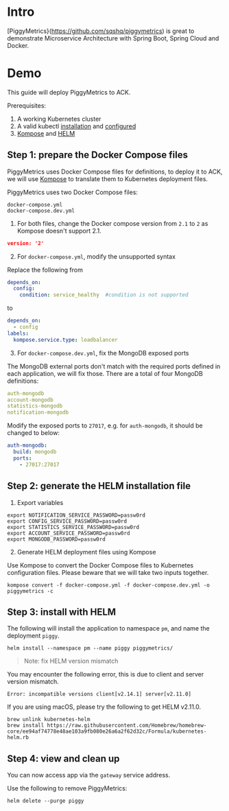 # Intro

[PiggyMetrics}(https://github.com/sqshq/piggymetrics) is great to demonstrate Microservice Architecture with Spring Boot, Spring Cloud and Docker.

# Demo

This guide will deploy PiggyMetrics to ACK.

Prerequisites:
1. A working Kubernetes cluster
2. A valid kubectl [installation](https://kubernetes.io/docs/tasks/tools/install-kubectl/) and [configured](https://www.alibabacloud.com/help/doc-detail/86494.htm)
3. [Kompose](http://kompose.io/installation/) and [HELM](https://helm.sh/docs/using_helm/#installing-helm)

## Step 1: prepare the Docker Compose files

PiggyMetrics uses Docker Compose files for definitions, to deploy it to ACK, we will use [Kompose](http://kompose.io) to translate them to Kubernetes deployment files.

PiggyMetrics uses two Docker Compose files:

```
docker-compose.yml
docker-compose.dev.yml
```

1. For both files, change the Docker compose version from `2.1` to `2` as Kompose doesn't support 2.1.

```JSON
version: '2'
```

2. For `docker-compose.yml`, modify the unsupported syntax

Replace the following from

```YAML
depends_on:
  config:
    condition: service_healthy  #condition is not supported
```

to

```YAML
depends_on:
  - config
labels:
  kompose.service.type: loadbalancer
```

3. For `docker-compose.dev.yml`, fix the MongoDB exposed ports

The MongoDB external ports don't match with the required ports defined in each application, we will fix those. There are a total of four MongoDB definitions:

```YAML
auth-mongodb
account-mongodb
statistics-mongodb
notification-mongodb
```

Modify the exposed ports to `27017`, e.g. for `auth-mongodb`, it should be changed to below:

```YAML
auth-mongodb:
  build: mongodb
  ports:
    - 27017:27017
```

## Step 2: generate the HELM installation file

1. Export variables

```
export NOTIFICATION_SERVICE_PASSWORD=passw0rd
export CONFIG_SERVICE_PASSWORD=passw0rd
export STATISTICS_SERVICE_PASSWORD=passw0rd
export ACCOUNT_SERVICE_PASSWORD=passw0rd
export MONGODB_PASSWORD=passw0rd
```

2. Generate HELM deployment files using Kompose

Use Kompose to convert the Docker Compose files to Kubernetes configuration files. Please beware that we will take two inputs together.

```
kompose convert -f docker-compose.yml -f docker-compose.dev.yml -o piggymetrics -c
```

## Step 3: install with HELM

The following will install the application to namespace `pm`, and name the deployment `piggy`.

```
helm install --namespace pm --name piggy piggymetrics/
```

> Note: fix HELM version mismatch

You may encounter the following error, this is due to client and server version mismatch.

```
Error: incompatible versions client[v2.14.1] server[v2.11.0]
```

If you are using macOS, please try the following to get HELM v2.11.0.

```
brew unlink kubernetes-helm
brew install https://raw.githubusercontent.com/Homebrew/homebrew-core/ee94af74778e48ae103a9fb080e26a6a2f62d32c/Formula/kubernetes-helm.rb
```

## Step 4: view and clean up

You can now access app via the `gateway` service address.

Use the following to remove PiggyMetrics:

```
helm delete --purge piggy
```
